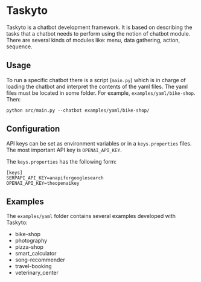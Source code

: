 # Taskyto

Taskyto is a chatbot development framework. It is based on describing the tasks that a chatbot needs to perform using the notion of chatbot module. There are several kinds of modules like: menu, data gathering, action, sequence.

## Usage

To run a specific chatbot there is a script (`main.py`) which is in charge of loading the chatbot and interpret the contents of the yaml files. The yaml files must be located in some folder. For example, `examples/yaml/bike-shop`. Then:

```
python src/main.py --chatbot examples/yaml/bike-shop/
```

## Configuration

API keys can be set as environment variables or in a `keys.properties` files.
The most important API key is `OPENAI_API_KEY`.

The `keys.properties` has the following form:

```
[keys]
SERPAPI_API_KEY=anapiforgooglesearch
OPENAI_API_KEY=theopenaikey
```

## Examples

The `examples/yaml` folder contains several examples developed with Taskyto:

 * bike-shop
 * photography
 * pizza-shop  
 * smart_calculator  
 * song-recommender  
 * travel-booking  
 * veterinary_center


